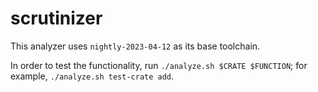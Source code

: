 # scrutinizer

This analyzer uses `nightly-2023-04-12` as its base toolchain.

In order to test the functionality, run `./analyze.sh $CRATE $FUNCTION`; for example, `./analyze.sh test-crate add`.